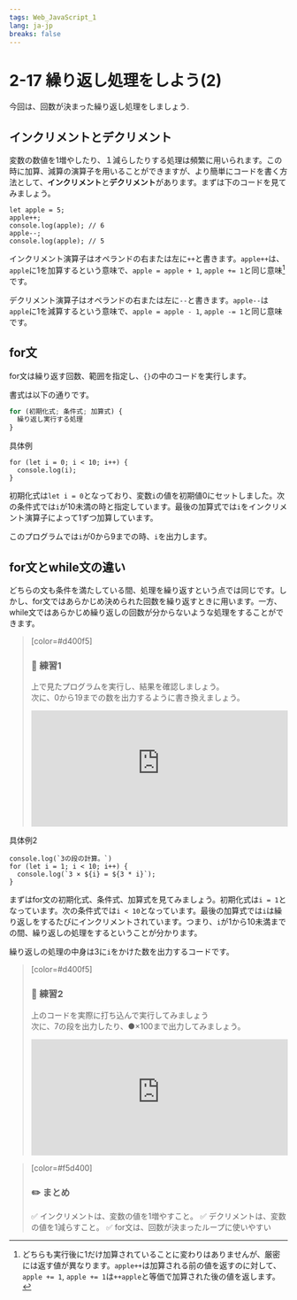 ```yaml
---
tags: Web_JavaScript_1
lang: ja-jp
breaks: false
---
```


# 2-17 繰り返し処理をしよう(2)

<style>
iframe{
  border: none;
  width: 100%;
  min-height: 15em;
}
</style>

今回は、回数が決まった繰り返し処理をしましょう.

## インクリメントとデクリメント
変数の数値を1増やしたり、１減らしたりする処理は頻繁に用いられます。この時に加算、減算の演算子を用いることができますが、より簡単にコードを書く方法として、**インクリメント**と**デクリメント**があります。まずは下のコードを見てみましょう。
```javascript=
let apple = 5;
apple++; 
console.log(apple); // 6
apple--;
console.log(apple); // 5
```

インクリメント演算子はオペランドの右または左に`++`と書きます。`apple++`は、`apple`に1を加算するという意味で、`apple = apple + 1`, `apple += 1`と同じ意味[^1]です。

デクリメント演算子はオペランドの右または左に`--`と書きます。`apple--`は`apple`に1を減算するという意味で、`apple = apple - 1`, `apple -= 1`と同じ意味です。

[^1]: どちらも実行後に1だけ加算されていることに変わりはありませんが、厳密には返す値が異なります。`apple++`は加算される前の値を返すのに対して、`apple += 1`, `apple += 1`は`++apple`と等価で加算された後の値を返します。

## for文
for文は繰り返す回数、範囲を指定し、`{}`の中のコードを実行します。

<!-- ref
https://jsprimer.net/basic/loop/#for-statement
https://developer.mozilla.org/ja/docs/Web/JavaScript/Reference/Statements/for
-->

書式は以下の通りです。

```javascript
for (初期化式; 条件式; 加算式) {
  繰り返し実行する処理
}
```

具体例

```javascript=
for (let i = 0; i < 10; i++) {
  console.log(i);
}
```

初期化式は`let i = 0`となっており、変数`i`の値を初期値0にセットしました。次の条件式では`i`が10未満の時と指定しています。最後の加算式では`i`をインクリメント演算子によって1ずつ加算しています。

このプログラムでは`i`が0から9までの時、`i`を出力します。

## for文とwhile文の違い
どちらの文も条件を満たしている間、処理を繰り返すという点では同じです。しかし、for文ではあらかじめ決められた回数を繰り返すときに用います。一方、while文ではあらかじめ繰り返しの回数が分からないような処理をすることができます。

> [color=#d400f5]
> 
> ### :rocket: **練習1**
> 
> 上で見たプログラムを実行し、結果を確認しましょう。  
> 次に、0から19までの数を出力するように書き換えましょう。  
> 
>  <iframe src="https://uec-programming.github.io/basic_training/web-sample/editor.html?code=for%20(let%20i%20%3D%200%3B%20i%20%3C%2010%3B%20i%2B%2B)%20%7B%0D%0A%20%20console.log(i)%3B%0D%0A%7D%0D%0A"></iframe>

具体例2

```javascript=
console.log(`3の段の計算。`)
for (let i = 1; i < 10; i++) {
  console.log(`3 × ${i} = ${3 * i}`);
}
```

まずはfor文の初期化式、条件式、加算式を見てみましょう。初期化式は`i = 1`となっています。次の条件式では`i < 10`となっています。最後の加算式では`i`は繰り返しをするたびにインクリメントされています。つまり、`i`が1から10未満までの間、繰り返しの処理をするということが分かります。

繰り返しの処理の中身は3に`i`をかけた数を出力するコードです。


> [color=#d400f5]
> 
> ### :rocket: **練習2**
> 
> 上のコードを実際に打ち込んで実行してみましょう  
> 次に、7の段を出力したり、●×100まで出力してみましょう。
> 
>  <iframe src="https://uec-programming.github.io/basic_training/web-sample/editor.html"></iframe>



> [color=#f5d400]
> ### :pencil2: **まとめ**
> :white_check_mark: インクリメントは、変数の値を1増やすこと。
> :white_check_mark: デクリメントは、変数の値を1減らすこと。
> :white_check_mark: for文は、回数が決まったループに使いやすい   